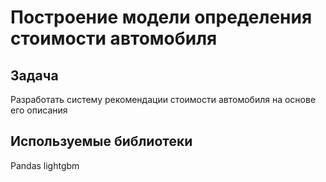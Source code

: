 # Построение модели определения стоимости автомобиля

## Задача

Разработать систему рекомендации стоимости автомобиля на основе его описания

## Используемые библиотеки

Pandas lightgbm